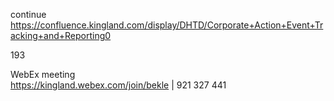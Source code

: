 
continue https://confluence.kingland.com/display/DHTD/Corporate+Action+Event+Tracking+and+Reporting0

193

WebEx meeting   
https://kingland.webex.com/join/bekle   |  921 327 441     

